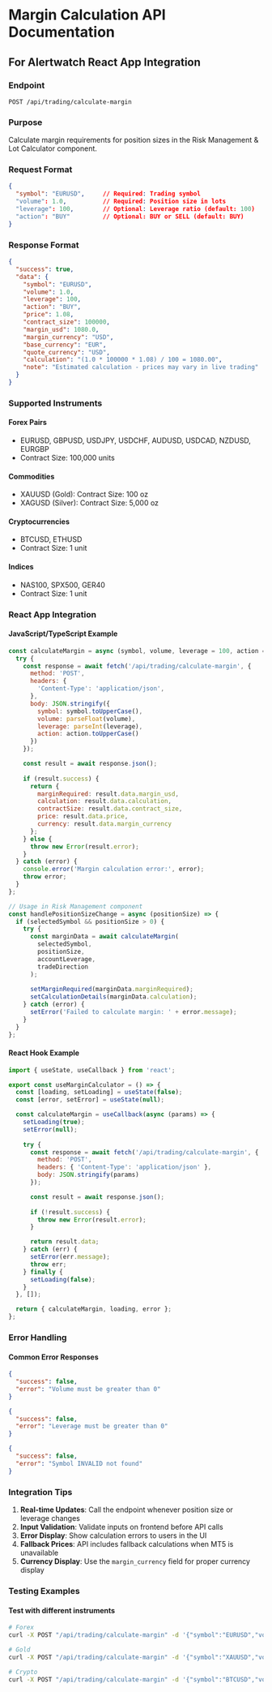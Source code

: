 # Margin Calculation API Documentation
## For Alertwatch React App Integration

### Endpoint
```
POST /api/trading/calculate-margin
```

### Purpose
Calculate margin requirements for position sizes in the Risk Management & Lot Calculator component.

### Request Format
```json
{
  "symbol": "EURUSD",     // Required: Trading symbol
  "volume": 1.0,          // Required: Position size in lots
  "leverage": 100,        // Optional: Leverage ratio (default: 100)
  "action": "BUY"         // Optional: BUY or SELL (default: BUY)
}
```

### Response Format
```json
{
  "success": true,
  "data": {
    "symbol": "EURUSD",
    "volume": 1.0,
    "leverage": 100,
    "action": "BUY",
    "price": 1.08,
    "contract_size": 100000,
    "margin_usd": 1080.0,
    "margin_currency": "USD",
    "base_currency": "EUR",
    "quote_currency": "USD",
    "calculation": "(1.0 * 100000 * 1.08) / 100 = 1080.00",
    "note": "Estimated calculation - prices may vary in live trading"
  }
}
```

### Supported Instruments

#### Forex Pairs
- EURUSD, GBPUSD, USDJPY, USDCHF, AUDUSD, USDCAD, NZDUSD, EURGBP
- Contract Size: 100,000 units

#### Commodities
- XAUUSD (Gold): Contract Size: 100 oz
- XAGUSD (Silver): Contract Size: 5,000 oz

#### Cryptocurrencies
- BTCUSD, ETHUSD
- Contract Size: 1 unit

#### Indices
- NAS100, SPX500, GER40
- Contract Size: 1 unit

### React App Integration

#### JavaScript/TypeScript Example
```javascript
const calculateMargin = async (symbol, volume, leverage = 100, action = 'BUY') => {
  try {
    const response = await fetch('/api/trading/calculate-margin', {
      method: 'POST',
      headers: {
        'Content-Type': 'application/json',
      },
      body: JSON.stringify({
        symbol: symbol.toUpperCase(),
        volume: parseFloat(volume),
        leverage: parseInt(leverage),
        action: action.toUpperCase()
      })
    });

    const result = await response.json();
    
    if (result.success) {
      return {
        marginRequired: result.data.margin_usd,
        calculation: result.data.calculation,
        contractSize: result.data.contract_size,
        price: result.data.price,
        currency: result.data.margin_currency
      };
    } else {
      throw new Error(result.error);
    }
  } catch (error) {
    console.error('Margin calculation error:', error);
    throw error;
  }
};

// Usage in Risk Management component
const handlePositionSizeChange = async (positionSize) => {
  if (selectedSymbol && positionSize > 0) {
    try {
      const marginData = await calculateMargin(
        selectedSymbol,
        positionSize,
        accountLeverage,
        tradeDirection
      );
      
      setMarginRequired(marginData.marginRequired);
      setCalculationDetails(marginData.calculation);
    } catch (error) {
      setError('Failed to calculate margin: ' + error.message);
    }
  }
};
```

#### React Hook Example
```javascript
import { useState, useCallback } from 'react';

export const useMarginCalculator = () => {
  const [loading, setLoading] = useState(false);
  const [error, setError] = useState(null);

  const calculateMargin = useCallback(async (params) => {
    setLoading(true);
    setError(null);
    
    try {
      const response = await fetch('/api/trading/calculate-margin', {
        method: 'POST',
        headers: { 'Content-Type': 'application/json' },
        body: JSON.stringify(params)
      });

      const result = await response.json();
      
      if (!result.success) {
        throw new Error(result.error);
      }

      return result.data;
    } catch (err) {
      setError(err.message);
      throw err;
    } finally {
      setLoading(false);
    }
  }, []);

  return { calculateMargin, loading, error };
};
```

### Error Handling

#### Common Error Responses
```json
{
  "success": false,
  "error": "Volume must be greater than 0"
}

{
  "success": false,
  "error": "Leverage must be greater than 0"
}

{
  "success": false,
  "error": "Symbol INVALID not found"
}
```

### Integration Tips

1. **Real-time Updates**: Call the endpoint whenever position size or leverage changes
2. **Input Validation**: Validate inputs on frontend before API calls
3. **Error Display**: Show calculation errors to users in the UI
4. **Fallback Prices**: API includes fallback calculations when MT5 is unavailable
5. **Currency Display**: Use the `margin_currency` field for proper currency display

### Testing Examples

#### Test with different instruments
```bash
# Forex
curl -X POST "/api/trading/calculate-margin" -d '{"symbol":"EURUSD","volume":1.0,"leverage":100}'

# Gold
curl -X POST "/api/trading/calculate-margin" -d '{"symbol":"XAUUSD","volume":0.1,"leverage":50}'

# Crypto
curl -X POST "/api/trading/calculate-margin" -d '{"symbol":"BTCUSD","volume":0.01,"leverage":10}'
```